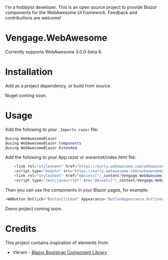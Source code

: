 ﻿I'm a hobbyist developer. This is an open source project to provide Blazor components for the WebAwesome UI framework. Feedback and contributions are welcome!
# Vengage.WebAwesome

Currently supports WebAwesome 3.0.0-beta 6.

# Installation
Add as a project dependency, or build from source.

Nuget coming soon.

# Usage
Add the following to your `_Imports.razor` file:
```csharp
@using WebAwesomeBlazor
@using WebAwesomeBlazor.Components
@using WebAwesomeBlazor.Extended
```

Add the following to your App.razor or wwwroot/index.html file:
```csharp
    <link rel="stylesheet" href="https://early.webawesome.com/webawesome@3.0.0-beta.6/dist/styles/webawesome.css" />
    <script type="module" src="https://early.webawesome.com/webawesome@3.0.0-beta.6/dist/webawesome.loader.js"></script>
    <link rel="stylesheet" href="@Assets["/_content/Vengage.WebAwesome/WebAwesome.css"]" />
    <script type="text/javascript" src="@Assets["/_content/Vengage.WebAwesome/JsInterop.js"]"></script>
```

Then you can use the components in your Blazor pages, for example:
```csharp
<WAButton OnClick="ButtonClicked" Appearance="ButtonAppearance.Outlined" Variant="ButtonVariant.Brand">Change value</WAButton>
```


Demo project coming soon.

# Credits
This project contains inspiration of elements from:
* Vikram - [Blazor Bootstrap Component Library](https://github.com/vikramlearning/blazorbootstrap)
